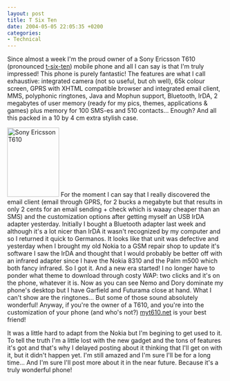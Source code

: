 ```yaml
---
layout: post
title: T Six Ten
date: 2004-05-05 22:05:35 +0200
categories:
- Technical
---
```

Since almost a week I'm the proud owner of a Sony Ericsson T610 (pronounced <a href="http://www.sonyericsson.com/t610/" title="The official site">t-six-ten</a>) mobile phone and all I can say is that I'm truly impressed! This phone is purely fantastic! The features are what I call exhaustive: integrated camera (not so useful, but oh well), 65k colour screen, GPRS with XHTML compatible browser and integrated email client, MMS, polyphonic ringtones, Java and Mophun support, Bluetooth, IrDA, 2 megabytes of user memory (ready for my pics, themes, applications & games) plus memory for 100 SMS-es and 510 contacts... Enough? And all this packed in a 10 by 4 cm extra stylish case.

<a href="http://www.rusiczki.net/blog/blogpics/sony_ericsson_t610.php" onclick="window.open('http://www.rusiczki.net/blog/blogpics/sony_ericsson_t610.php','popup','width=480,height=640,scrollbars=no,resizable=no,toolbar=no,directories=no,location=no,menubar=no,status=no,left=0,top=0'); return false"><img src="http://www.rusiczki.net/blog/blogpics/sony_ericsson_t610-thumb.jpg" width="120" height="160" border="0" alt="Sony Ericsson T610" class="postimage" /></a> For the moment I can say that I really discovered the email client (email through GPRS, for 2 bucks a megabyte but that results in only 2 cents for an email sending + check which is waaay cheaper than an SMS) and the customization options after getting myself an USB IrDA adapter yesterday. Initially I bought a Bluetooth adapter last week and although it's a lot nicer than IrDA it wasn't recognized by my computer and so I returned it quick to Germanos. It looks like that unit was defective and yesterday when I brought my old Nokia to a GSM repair shop to update it's software I saw the IrDA and thought that I would probably be better off with an infrared adapter since I have the Nokia 8310 and the Palm m500 which both fancy infrared. So I got it. And a new era started! I no longer have to ponder what theme to download through costy WAP: two clicks and it's on the phone, whatever it is. Now as you can see Nemo and Dory dominate my phone's desktop but I have Garfield and Futurama close at hand. What I can't show are the ringtones... But some of those sound absolutely wonderful! Anyway, if you're the owner of a T610, and you're into the customization of your phone (and who's not?) <a href="http://www.myt610.net" title="THE site for the Ericsson T610 freak">myt610.net</a> is your best friend!

It was a little hard to adapt from the Nokia but I'm begining to get used to it. To tell the truth I'm a little lost with the new gadget and the tons of features it's got and that's why I delayed posting about it thinking that I'll get on with it, but it didn't happen yet. I'm still amazed and I'm sure I'll be for a long time... And I'm sure I'll post more about it in the near future. Because it's a truly wonderful phone!

